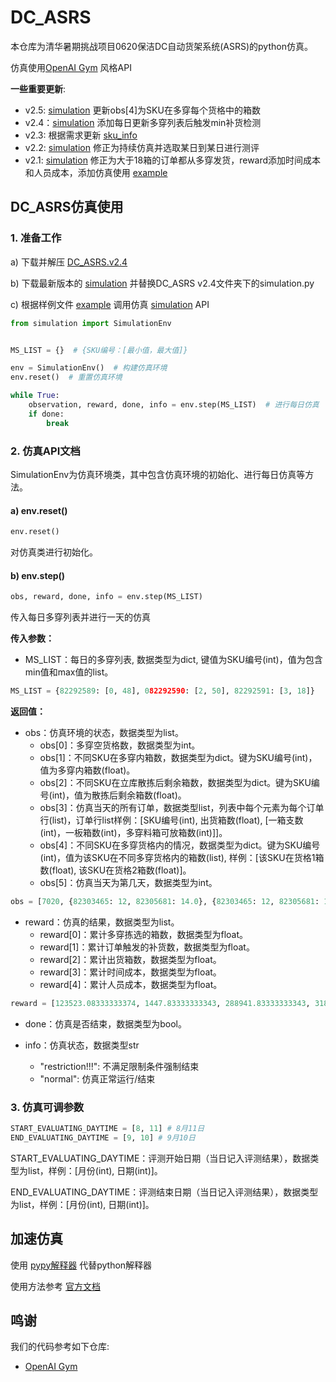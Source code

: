 # DC_ASRS


本仓库为清华暑期挑战项目0620保洁DC自动货架系统(ASRS)的python仿真。

仿真使用[OpenAI Gym](https://github.com/openai/gym) 风格API

 **一些重要更新**:
- v2.5: [simulation](simulation.py) 更新obs[4]为SKU在多穿每个货格中的箱数
- v2.4：[simulation](simulation.py) 添加每日更新多穿列表后触发min补货检测
- v2.3: 根据需求更新 [sku_info](sku_info_new.csv)
- v2.2: [simulation](simulation.py) 修正为持续仿真并选取某日到某日进行测评
- v2.1: [simulation](simulation.py) 修正为大于18箱的订单都从多穿发货，reward添加时间成本和人员成本，添加仿真使用 [example](example.py)


 



## DC_ASRS仿真使用
### 1. 准备工作

a) 下载并解压 [DC_ASRS.v2.4](https://github.com/sylym/DC_ASRS/releases/download/DC_ASRS_v2.4/DC_ASRS.v2.4.rar)

b) 下载最新版本的 [simulation](simulation.py) 并替换DC_ASRS v2.4文件夹下的simulation.py

c) 根据样例文件 [example](example.py) 调用仿真 [simulation](simulation.py) API


```python
from simulation import SimulationEnv


MS_LIST = {}  # {SKU编号：[最小值，最大值]}

env = SimulationEnv()  # 构建仿真环境
env.reset()  # 重置仿真环境

while True:
    observation, reward, done, info = env.step(MS_LIST)  # 进行每日仿真
    if done:
        break
```

### 2. 仿真API文档

SimulationEnv为仿真环境类，其中包含仿真环境的初始化、进行每日仿真等方法。

#### a) env.reset()
```python
env.reset()
```
对仿真类进行初始化。

#### b) env.step()
```python
obs, reward, done, info = env.step(MS_LIST)
```

传入每日多穿列表并进行一天的仿真

**传入参数：**

- MS_LIST：每日的多穿列表, 数据类型为dict, 键值为SKU编号(int)，值为包含min值和max值的list。

```python
MS_LIST = {82292589: [0, 48], 082292590: [2, 50], 82292591: [3, 18]}
```

**返回值：**

- obs：仿真环境的状态，数据类型为list。
    - obs[0]：多穿空货格数，数据类型为int。
    - obs[1]：不同SKU在多穿内箱数，数据类型为dict。键为SKU编号(int)，值为多穿内箱数(float)。
    - obs[2]：不同SKU在立库散拣后剩余箱数，数据类型为dict。键为SKU编号(int)，值为散拣后剩余箱数(float)。
    - obs[3]：仿真当天的所有订单，数据类型list，列表中每个元素为每个订单行(list)，订单行list样例：[SKU编号(int), 出货箱数(float), [一箱支数(int)，一板箱数(int)，多穿料箱可放箱数(int)]]。
    - obs[4]：不同SKU在多穿货格内的情况，数据类型为dict。键为SKU编号(int)，值为该SKU在不同多穿货格内的箱数(list), 样例：[该SKU在货格1箱数(float), 该SKU在货格2箱数(float)]。
    - obs[5]：仿真当天为第几天，数据类型为int。

```python
obs = [7020, {82303465: 12, 82305681: 14.0}, {82303465: 12, 82305681: 11.1}, [[82303465, 12.0, [1, 108, 4]], [82305681, 10.0, [12, 24, 2]]], {82315635: [6, 6, 5.0], 82305682: [2.0, 1]}, 1]
```

- reward：仿真的结果，数据类型为list。
    - reward[0]：累计多穿拣选的箱数，数据类型为float。
    - reward[1]：累计订单触发的补货数，数据类型为float。
    - reward[2]：累计出货箱数，数据类型为float。
    - reward[3]：累计时间成本，数据类型为float。
    - reward[4]：累计人员成本，数据类型为float。

```python
reward = [123523.08333333374, 1447.83333333343, 288941.83333333343, 31867.222222249267, 288941.8333333335]
```
- done：仿真是否结束，数据类型为bool。

- info：仿真状态，数据类型str
    - "restriction!!!": 不满足限制条件强制结束
    - "normal": 仿真正常运行/结束

### 3. 仿真可调参数

```python
START_EVALUATING_DAYTIME = [8, 11] # 8月11日
END_EVALUATING_DAYTIME = [9, 10] # 9月10日
```
START_EVALUATING_DAYTIME：评测开始日期（当日记入评测结果），数据类型为list，样例：[月份(int), 日期(int)]。

END_EVALUATING_DAYTIME：评测结束日期（当日记入评测结果），数据类型为list，样例：[月份(int), 日期(int)]。

## 加速仿真

使用 [pypy解释器](https://www.pypy.org/) 代替python解释器

使用方法参考 [官方文档](https://doc.pypy.org/en/latest/)

## 鸣谢
我们的代码参考如下仓库:
* [OpenAI Gym](https://github.com/openai/gym)
